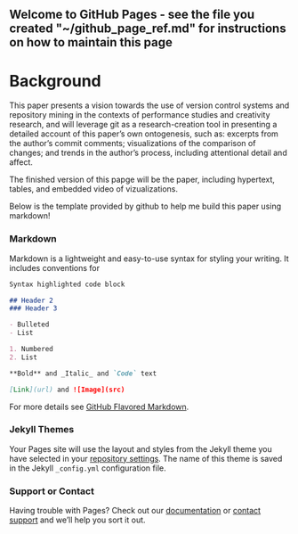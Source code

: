 

## Welcome to GitHub Pages - see the file you created "~/github_page_ref.md" for instructions on how to maintain this page


# Background

This paper presents a vision towards the use of version control systems and repository mining in the contexts of performance studies and creativity research, and will leverage git as a research-creation tool in presenting a detailed account of this paper’s own ontogenesis, such as: excerpts from the author’s commit comments; visualizations of the comparison of changes; and trends in the author’s process, including attentional detail and affect. 

The finished version of this papge will be the paper, including hypertext, tables, and embedded video of vizualizations. 

Below is the template provided by github to help me build this paper using markdown!

### Markdown

Markdown is a lightweight and easy-to-use syntax for styling your writing. It includes conventions for

```markdown
Syntax highlighted code block

## Header 2
### Header 3

- Bulleted
- List

1. Numbered
2. List

**Bold** and _Italic_ and `Code` text

[Link](url) and ![Image](src)
```

For more details see [GitHub Flavored Markdown](https://guides.github.com/features/mastering-markdown/).

### Jekyll Themes

Your Pages site will use the layout and styles from the Jekyll theme you have selected in your [repository settings](https://github.com/michaelpalumbo/paper/settings). The name of this theme is saved in the Jekyll `_config.yml` configuration file.

### Support or Contact

Having trouble with Pages? Check out our [documentation](https://help.github.com/categories/github-pages-basics/) or [contact support](https://github.com/contact) and we’ll help you sort it out.
